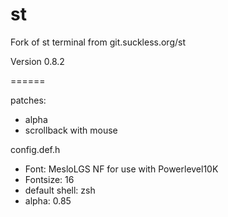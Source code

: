 # st
Fork of st terminal from git.suckless.org/st

Version 0.8.2

======


patches:
* alpha
* scrollback with mouse

config.def.h
* Font: MesloLGS NF for use with Powerlevel10K
* Fontsize: 16
* default shell: zsh
* alpha: 0.85
